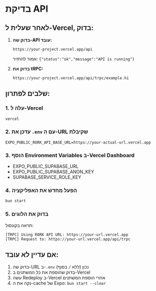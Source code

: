 # בדיקת API

## לאחר שעלית ל-Vercel, בדוק:

1. **בדוק שה-API עובד:**
   ```
   https://your-project.vercel.app/api
   ```
   אמור להחזיר: `{"status":"ok","message":"API is running"}`

2. **בדוק את tRPC:**
   ```
   https://your-project.vercel.app/api/trpc/example.hi
   ```

## שלבים לפתרון:

### 1. עלה ל-Vercel
```bash
vercel
```

### 2. עדכן את `.env` עם ה-URL שקיבלת
```
EXPO_PUBLIC_RORK_API_BASE_URL=https://your-actual-url.vercel.app
```

### 3. הוסף Environment Variables ב-Vercel Dashboard
- EXPO_PUBLIC_SUPABASE_URL
- EXPO_PUBLIC_SUPABASE_ANON_KEY  
- SUPABASE_SERVICE_ROLE_KEY

### 4. הפעל מחדש את האפליקציה
```bash
bun start
```

### 5. בדוק את הלוגים
תראה בקונסול:
```
[TRPC] Using RORK API URL: https://your-url.vercel.app
[TRPC] Request to: https://your-url.vercel.app/api/trpc
```

## אם עדיין לא עובד:

1. בדוק שה-URL ב-`.env` נכון (ללא `/` בסוף)
2. בדוק שהוספת את כל המשתנים ב-Vercel
3. עשה Redeploy ב-Vercel אחרי הוספת המשתנים
4. נקה את ה-cache של Expo: `bun start --clear`
